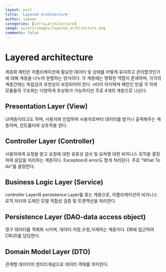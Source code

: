 ```yaml
---
layout: post
title: 'Layered architecture'
author: jaewan
categories: [infra,architecture]
image: assets/images/layered_architecture.png
comments: false
---
```


# Layered architecture
계층화 패턴은 어플리케이션에 필요한 데이터 및 상태를 어떻게 유지하고 관리할것인가에 대해 계층을 나누어 분할하는 방식이다.  각 계층에는 명확한 역할이 존재하며, 각각의 계층간에는 독립성과 유연성이 보장되어야 한다. n티어 아키텍쳐 패턴인 만큼 각 하위 모듈들의 구조화는 다양하게 추상화가 가능하지만 주로 4개의 계층으로 나뉜다.

## Presentation Layer (View)
UI계층이라고도 하며, 사용자와 인접하여 사용자로부터 데이터를 받거나 출력해주는 계층이며, 컨트롤러와 상호작용 한다.

## Controller Layer (Controller)
사용자에게 요청을 받고 요청에 대한 유효성 검사 및 요처엥 대한 비지니스 로직을 결정하여 응답을 처리하는 계층이다. Exception과 error도 함게 처리된다. 주로 "What To do"를 결정한다.

## Business Logic Layer (Service)
controller Layer와 persistence Layer를 묶는 계층으로, 어플리케이션의 비지니스 로직 처리와 도메인 모델 적합성 검증 및 트랜잭션을 처리한다.

## Persistence Layer (DAO-data access object)
영구 데이터를 객체화 시키며, 데이터 저장,수정,삭제하는 계층이다. DB에 접근하여 CRUD를 담당한다.

## Domain Model Layer (DTO)
관계형 데이터의 엔티티개념으로 데이터 객체를 의미한다.

